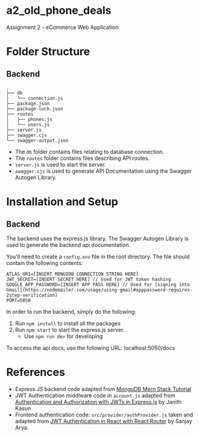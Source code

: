 # a2_old_phone_deals
Assignment 2 - eCommerce Web Application

# Folder Structure
## Backend
```
.
├── db
│   └── connection.js
├── package.json
├── package-lock.json
├── routes
│   ├── phones.js
│   └── users.js
├── server.js
├── swagger.cjs
└── swagger-output.json
```
- The `db` folder contains files relating to database connection.
- The `routes` folder contains files describing API routes.
- `server.js` is used to start the server.
- `swagger.cjs` is used to generate API Documentation using the Swagger Autogen Library.

# Installation and Setup
## Backend 
The backend uses the express.js library. The Swagger Autogen Library is used to generate the backend api documentation.

You'll need to create a `config.env` file in the root directory.
The file should contain the following contents:
```
ATLAS_URI=[INSERT MONGODB CONNECTION STRING HERE]
JWT_SECRET=[INSERT SECRET HERE] // Used for JWT token hashing
GOOGLE_APP_PASSWORD=[INSERT APP PASS HERE] // Used for [signing into Gmail](https://nodemailer.com/usage/using-gmail#apppassword-requires-2step-verification)
PORT=5050
```

In order to run the backend, simply do the following:
1. Run `npm install` to install all the packages
2. Run `npm start` to start the express.js server.
    - Use `npm run dev` for developing

To access the api docs, use the following URL: localhost:5050/docs

# References
- Express.JS backend code adapted from [MongoDB Mern Stack Tutorial ](https://www.mongodb.com/resources/languages/mern-stack-tutorial)
- JWT Authentication middlware code in `account.js` adapted from [Authentication and Authorization with JWTs in Express.js](https://stackabuse.com/authentication-and-authorization-with-jwts-in-express-js/) by Janith Kasun
- Frontend authentication code: `src/provider/authProvider.js` taken and adapted from [JWT Authentication in React with React Router](https://dev.to/sanjayttg/jwt-authentication-in-react-with-react-router-1d03) by Sanjay Arya.